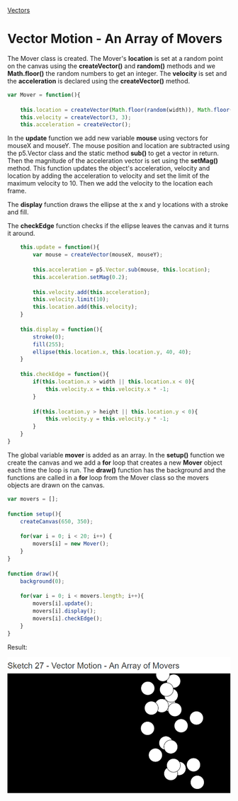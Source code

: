 [Vectors](../)

# Vector Motion - An Array of Movers

The Mover class is created. The Mover's **location** is set at a random point on the canvas using the **createVector()** and **random()** methods and we **Math.floor()** the random numbers to get an integer. The **velocity** is set and the **acceleration** is declared using the **createVector()** method.

```js
var Mover = function(){

    this.location = createVector(Math.floor(random(width)), Math.floor(random(height)));
    this.velocity = createVector(3, 3);
    this.acceleration = createVector();
```

In the **update** function we add new variable **mouse** using vectors for mouseX and mouseY. The mouse position and location are subtracted using the p5.Vector class and the static method **sub()** to get a vector in return. Then the magnitude of the acceleration vector is set using the **setMag()** method. This function updates the object's acceleration, velocity and location by adding the acceleration to velocity and set the limit of the maximum velocity to 10. Then we add the velocity to the location each frame.

 The **display** function draws the ellipse at the x and y locations with a stroke and fill.

The **checkEdge** function checks if the ellipse leaves the canvas and it turns it around.

```js
    this.update = function(){
        var mouse = createVector(mouseX, mouseY);

        this.acceleration = p5.Vector.sub(mouse, this.location);
        this.acceleration.setMag(0.2);

        this.velocity.add(this.acceleration);
        this.velocity.limit(10);
        this.location.add(this.velocity);
    }

    this.display = function(){
        stroke(0);
        fill(255);
        ellipse(this.location.x, this.location.y, 40, 40);
    }

    this.checkEdge = function(){
        if(this.location.x > width || this.location.x < 0){
            this.velocity.x = this.velocity.x * -1;
        }

        if(this.location.y > height || this.location.y < 0){
            this.velocity.y = this.velocity.y * -1;
        }
    }
}
```

The global variable **mover** is added as an array. In the **setup()** function we create the canvas and we add a **for** loop that creates a new **Mover** object each time the loop is run. The **draw()** function has the background and the functions are called in a **for** loop from the Mover class so the movers objects are drawn on the canvas.

```js
var movers = [];

function setup(){
    createCanvas(650, 350);

    for(var i = 0; i < 20; i++) {
        movers[i] = new Mover();
    }
}

function draw(){
    background(0);

    for(var i = 0; i < movers.length; i++){
        movers[i].update();
        movers[i].display();
        movers[i].checkEdge();
    }
}
```

Result:

![Vector Motion - Acceleration](img/Sketch27.PNG?raw=true " Vector Motion - Acceleration")
